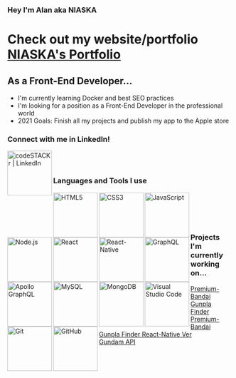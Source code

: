 ### Hey I'm Alan aka NIASKA
# Check out my website/portfolio [NIASKA's Portfolio][website]


## As a Front-End Developer...
- I'm currently learning Docker and best SEO practices
- I'm looking for a position as a Front-End Developer in the professional world
- 2021 Goals: Finish all my projects and publish my app to the Apple store

### Connect with me in LinkedIn!
[<img align="left" alt="codeSTACKr | LinkedIn" width="100px" src="https://img.shields.io/badge/LinkedIn-0077B5?style=for-the-badge&logo=linkedin&logoColor=white" />][linkedin]

<br/>
<br/>

### Languages and Tools I use

<img align="left" alt="HTML5" width="100px" src="https://img.shields.io/badge/HTML5-E34F26?style=for-the-badge&logo=html5&logoColor=white" />
<img align="left" alt="CSS3" width="100px" src="https://img.shields.io/badge/CSS3-1572B6?style=for-the-badge&logo=css3&logoColor=white" />
<img align="left" alt="JavaScript" width="100px" src="https://img.shields.io/badge/JavaScript-323330?style=for-the-badge&logo=javascript&logoColor=F7DF1E" />
<img align="left" alt="Node.js" width="100px" src="https://img.shields.io/badge/Node.js-339933?style=for-the-badge&logo=nodedotjs&logoColor=white" />
<img align="left" alt="React" width="100px" src="https://img.shields.io/badge/React-20232A?style=for-the-badge&logo=react&logoColor=61DAFB" />
<img align="left" alt="React-Native" width="100px" src="https://img.shields.io/badge/React_Native-20232A?style=for-the-badge&logo=react&logoColor=61DAFB">
<img align="left" alt="GraphQL" width="100px" src="https://img.shields.io/badge/GraphQl-E10098?style=for-the-badge&logo=graphql&logoColor=white" />
<img align="left" alt="Apollo GraphQL" width="100px" src="https://img.shields.io/badge/Apollo%20GraphQL-311C87?&style=for-the-badge&logo=Apollo%20GraphQL&logoColor=white" />
<img align="left" alt="MySQL" width="100px" src="https://img.shields.io/badge/MySQL-00000F?style=for-the-badge&logo=mysql&logoColor=white" />
<img align="left" alt="MongoDB" width="100px" src="https://img.shields.io/badge/MongoDB-4EA94B?style=for-the-badge&logo=mongodb&logoColor=white" />
<img align="left" alt="Visual Studio Code" width="100px" src="https://img.shields.io/badge/Visual_Studio_Code-0078D4?style=for-the-badge&logo=visual%20studio%20code&logoColor=whit" />
<img align="left" alt="Git" width="100px" src="https://img.shields.io/badge/Git-F05032?style=for-the-badge&logo=git&logoColor=white" />
<img align="left" alt="GitHub" width="100px" src="https://img.shields.io/badge/GitHub-100000?style=for-the-badge&logo=github&logoColor=white" />

<br/>
<br/>
<br/>
<br/>

### Projects I'm currently working on...
[Premium-Bandai Gunpla Finder][PBGF] 
<br/>
[Premium-Bandai Gunpla Finder React-Native Ver][PBGFRN]
<br/>
[Gundam API][GundamAPI]

[website]: https://niaskareactportfolio.herokuapp.com/
[linkedin]: https://www.linkedin.com/in/alanniaska/
[PBGF]: https://github.com/NIASKAA/premiumbandai
[PBGFRN]: https://github.com/NIASKAA/premiumnative
[GundamAPI]: https://github.com/NIASKAA/gundam-api
